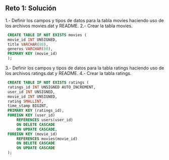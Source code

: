 ## Reto 1: Solución  
1.- Definir los campos y tipos de datos para la tabla movies haciendo uso de los archivos movies.dat y README.
2.- Crear la tabla movies.
   ```sql  
	CREATE TABLE IF NOT EXISTS movies (  
	movie_id INT UNSIGNED,  
	title VARCHAR(80),  
	generos VARCHAR(80),  
	PRIMARY KEY (movie_id)  
	);  
   ```

3.- Definir los campos y tipos de datos para la tabla ratings haciendo uso de los archivos ratings.dat y README.
4.- Crear la tabla ratings.
   ```sql  
	CREATE TABLE IF NOT EXISTS ratings (  
	ratings_id INT UNSIGNED AUTO_INCREMENT,  
	user_id INT UNSIGNED,  
	movie_id INT UNSIGNED,  
	rating SMALLINT,  
	time_stamp BIGINT,  
	PRIMARY KEY (ratings_id),  
	FOREIGN KEY (user_id)  
		REFERENCES users(user_id)  
		ON DELETE CASCADE  
		ON UPDATE CASCADE,  
	FOREIGN KEY (movie_id)  
		REFERENCES movies(movie_id)  
		ON DELETE CASCADE  
		ON UPDATE CASCADE  
	);  
   ```





